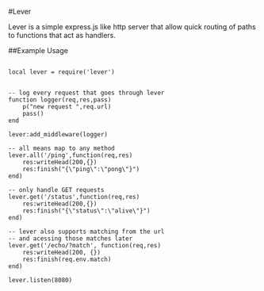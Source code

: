 #Lever

Lever is a simple express.js like http server that allow quick routing of paths to functions that act as handlers.

##Example Usage

```

local lever = require('lever')


-- log every request that goes through lever
function logger(req,res,pass)
	p("new request ",req.url)
	pass()
end

lever:add_middleware(logger)

-- all means map to any method
lever.all('/ping',function(req,res)
	res:writeHead(200,{})
	res:finish("{\"ping\":\"pong\"}")
end)

-- only handle GET requests
lever.get('/status',function(req,res)
	res:writeHead(200,{})
	res:finish("{\"status\":\"alive\"}")
end)

-- lever also supports matching from the url
-- and acessing those matches later
lever.get('/echo/?match', function(req,res)
	res:writeHead(200, {})
	res:finish(req.env.match)
end)

lever.listen(8080)

```